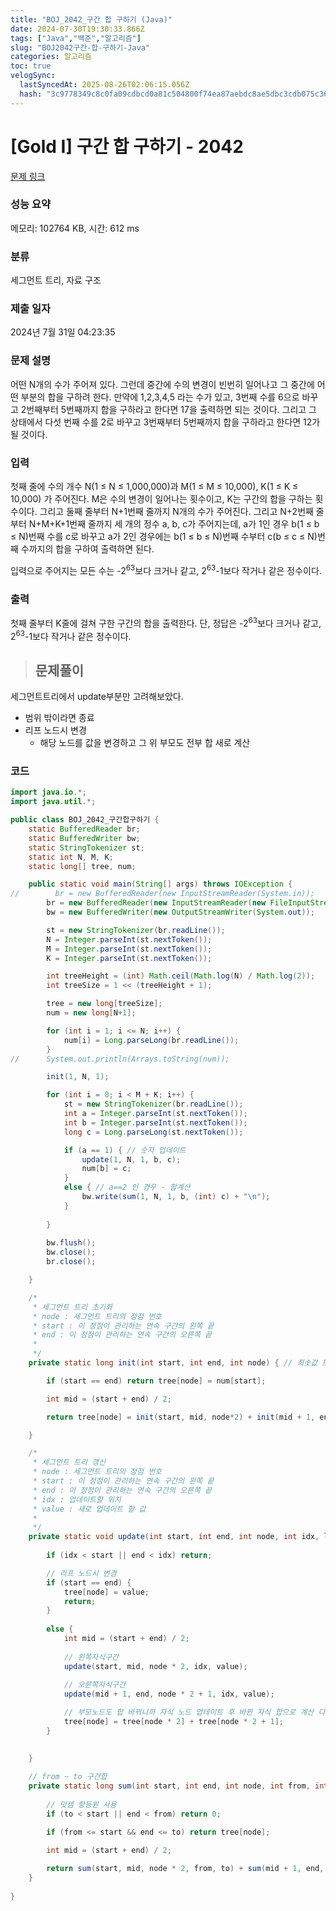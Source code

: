 ```yaml
---
title: "BOJ_2042_구간 합 구하기 (Java)"
date: 2024-07-30T19:30:33.866Z
tags: ["Java","백준","알고리즘"]
slug: "BOJ2042구간-합-구하기-Java"
categories: 알고리즘
toc: true
velogSync:
  lastSyncedAt: 2025-08-26T02:06:15.056Z
  hash: "3c9778349c8c0fa09cdbcd0a81c504800f74ea87aebdc8ae5dbc3cdb075c36a4"
---
```


# [Gold I] 구간 합 구하기 - 2042 

[문제 링크](https://www.acmicpc.net/problem/2042) 

### 성능 요약

메모리: 102764 KB, 시간: 612 ms

### 분류

세그먼트 트리, 자료 구조

### 제출 일자

2024년 7월 31일 04:23:35

### 문제 설명

<p>어떤 N개의 수가 주어져 있다. 그런데 중간에 수의 변경이 빈번히 일어나고 그 중간에 어떤 부분의 합을 구하려 한다. 만약에 1,2,3,4,5 라는 수가 있고, 3번째 수를 6으로 바꾸고 2번째부터 5번째까지 합을 구하라고 한다면 17을 출력하면 되는 것이다. 그리고 그 상태에서 다섯 번째 수를 2로 바꾸고 3번째부터 5번째까지 합을 구하라고 한다면 12가 될 것이다.</p>

### 입력 

 <p>첫째 줄에 수의 개수 N(1 ≤ N ≤ 1,000,000)과 M(1 ≤ M ≤ 10,000), K(1 ≤ K ≤ 10,000) 가 주어진다. M은 수의 변경이 일어나는 횟수이고, K는 구간의 합을 구하는 횟수이다. 그리고 둘째 줄부터 N+1번째 줄까지 N개의 수가 주어진다. 그리고 N+2번째 줄부터 N+M+K+1번째 줄까지 세 개의 정수 a, b, c가 주어지는데, a가 1인 경우 b(1 ≤ b ≤ N)번째 수를 c로 바꾸고 a가 2인 경우에는 b(1 ≤ b ≤ N)번째 수부터 c(b ≤ c ≤ N)번째 수까지의 합을 구하여 출력하면 된다.</p>

<p>입력으로 주어지는 모든 수는 -2<sup>63</sup>보다 크거나 같고, 2<sup>63</sup>-1보다 작거나 같은 정수이다.</p>

### 출력 

 <p>첫째 줄부터 K줄에 걸쳐 구한 구간의 합을 출력한다. 단, 정답은 -2<sup>63</sup>보다 크거나 같고, 2<sup>63</sup>-1보다 작거나 같은 정수이다.</p>

> ## 문제풀이

세그먼트트리에서 update부분만 고려해보았다.
- 범위 밖이라면 종료
- 리프 노드시 변경
  - 해당 노드를 값을 변경하고 그 위 부모도 전부 합 새로 계산


### 코드
```java
import java.io.*;
import java.util.*;

public class BOJ_2042_구간합구하기 {
	static BufferedReader br;
	static BufferedWriter bw;
	static StringTokenizer st;
	static int N, M, K;
	static long[] tree, num;

	public static void main(String[] args) throws IOException {
//        br = new BufferedReader(new InputStreamReader(System.in));
		br = new BufferedReader(new InputStreamReader(new FileInputStream("input.txt")));
		bw = new BufferedWriter(new OutputStreamWriter(System.out));

		st = new StringTokenizer(br.readLine());
		N = Integer.parseInt(st.nextToken());
		M = Integer.parseInt(st.nextToken());
        K = Integer.parseInt(st.nextToken());

		int treeHeight = (int) Math.ceil(Math.log(N) / Math.log(2));
		int treeSize = 1 << (treeHeight + 1);

		tree = new long[treeSize];
		num = new long[N+1];

		for (int i = 1; i <= N; i++) {
			num[i] = Long.parseLong(br.readLine());
		}
//		System.out.println(Arrays.toString(num));

		init(1, N, 1);

		for (int i = 0; i < M + K; i++) {
            st = new StringTokenizer(br.readLine());
            int a = Integer.parseInt(st.nextToken());
            int b = Integer.parseInt(st.nextToken());
            long c = Long.parseLong(st.nextToken());

            if (a == 1) { // 숫자 업데이트
                update(1, N, 1, b, c);
                num[b] = c;
            } 
            else { // a==2 인 경우 - 합계산
                bw.write(sum(1, N, 1, b, (int) c) + "\n");
            }                       
            
        }
		
        bw.flush();
        bw.close();
        br.close();

	}

	/*
	 * 세그먼트 트리 초기화 
	 * node : 세그먼트 트리의 정점 번호 
	 * start : 이 정점이 관리하는 연속 구간의 왼쪽 끝 
	 * end : 이 정점이 관리하는 연속 구간의 오른쪽 끝
	 * 
	 */
	private static long init(int start, int end, int node) { // 최솟값 트리

		if (start == end) return tree[node] = num[start];

		int mid = (start + end) / 2;

        return tree[node] = init(start, mid, node*2) + init(mid + 1, end, node*2 + 1);

	}

	/*
	 * 세그먼트 트리 갱신 
	 * node : 세그먼트 트리의 정점 번호 
	 * start : 이 정점이 관리하는 연속 구간의 왼쪽 끝 
	 * end : 이 정점이 관리하는 연속 구간의 오른쪽 끝
	 * idx : 업데이트할 위치
	 * value : 새로 업데이트 할 값
	 * 
	 */	
	private static void update(int start, int end, int node, int idx, long value) {
		
        if (idx < start || end < idx) return;

		// 리프 노드시 변경
        if (start == end) {
            tree[node] = value;
            return;
        }
		
	    else {
	    	int mid = (start + end) / 2;
		        
	    	// 왼쪽자식구간
	        update(start, mid, node * 2, idx, value);
	        
	        // 오른쪽자식구간
	        update(mid + 1, end, node * 2 + 1, idx, value);		        

	        // 부모노드도 합 바뀌니까 자식 노드 업데이트 후 바뀐 자식 합으로 계산 다시해줌 
		    tree[node] = tree[node * 2] + tree[node * 2 + 1];
	    }

	        
	}
	
	// from ~ to 구간합
	private static long sum(int start, int end, int node, int from, int to) {
		
		// 덧셈 항등원 사용
		if (to < start || end < from) return 0;

        if (from <= start && end <= to) return tree[node];

        int mid = (start + end) / 2;
        
        return sum(start, mid, node * 2, from, to) + sum(mid + 1, end, node * 2 + 1, from, to);
	}
	
}
```